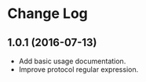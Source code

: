 # Change Log

## 1.0.1 (2016-07-13)
- Add basic usage documentation.
- Improve protocol regular expression.
